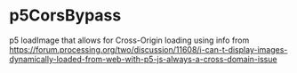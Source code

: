# p5CorsBypass
p5 loadImage that allows for Cross-Origin loading using info from https://forum.processing.org/two/discussion/11608/i-can-t-display-images-dynamically-loaded-from-web-with-p5-js-always-a-cross-domain-issue 
